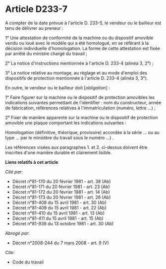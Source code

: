 # Article D233-7

A compter de la date prévue à l'article D. 233-5, le vendeur ou le bailleur est tenu de délivrer au preneur :

1° Une attestation de conformité de la machine ou du dispositif amovible vendu ou loué avec le modèle qui a été homologué, en
se référant à la décision individuelle d'homologation. La forme de cette attestation est fixée par arrêté du ministre chargé
du travail ;

2° La notice d'instructions mentionnée à l'article D. 233-4 (alinéa 3, 2°) ;

3° La notice relative au montage, au réglage et au mode d'emploi des dispositifs de protection mentionnée à l'article D.
233-4 (alinéa 3, 3°).

En outre, le vendeur ou le bailleur doit [*obligation*] :

1° Faire figurer sur la machine ou le dispositif de protection amovibles les indications suivantes permettant de
l'identifier : nom du constructeur, année de fabrication, références relatives à l'immatriculation (numéro, lettre ...) ;

2° Fixer de manière apparente sur la machine ou le dispositif de protection amovible une plaque  comportant les indications
suivantes :

Homologation (définitive, théorique, provisoire) accordée à la série ... ou au type ... par le ministère du travail sous le
numéro ...) .

Les références visées aux paragraphes 1. et 2. ci-dessus doivent être inscrites d'une manière durable et clairement lisible.

**Liens relatifs à cet article**

_Cité par_:

  - Décret n°81-170 du 20 février 1981 - art. 38 (Ab)
  - Décret n°81-171 du 20 février 1981 - art. 23 (Ab)
  - Décret n°81-172 du 20 février 1981 - art. 14 (Ab)
  - Décret n°81-173 du 20 février 1981 - art. 26 (Ab)
  - Décret n°81-408 du 15 avril 1981 - art. 30 (Ab)
  - Décret n°81-409 du 15 avril 1981 - art. 22 (Ab)
  - Décret n°81-410 du 15 avril 1981 - art. 13 (Ab)
  - Décret n°81-411 du 15 avril 1981 - art. 15 (Ab)
  - Décret n°81-938 du 13 octobre 1981 - art. 30 (Ab)

_Abrogé par_:

  - Décret n°2008-244 du 7 mars 2008 - art. 9 (V)

_Cite_:

  - Code du travail
